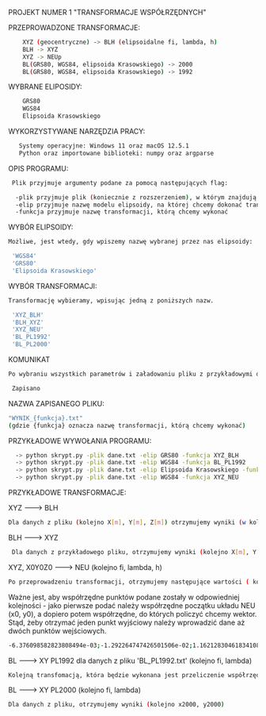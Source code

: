 PROJEKT NUMER 1 "TRANSFORMACJE WSPÓŁRZĘDNYCH"

PRZEPROWADZONE TRANSFORMACJE:
```sh
    XYZ (geocentryczne) -> BLH (elipsoidalne fi, lambda, h)
    BLH -> XYZ
    XYZ -> NEUp
    BL(GRS80, WGS84, elipsoida Krasowskiego) -> 2000
    BL(GRS80, WGS84, elipsoida Krasowskiego) -> 1992
```
 WYBRANE ELIPOSIDY:
 ```sh
     GRS80
     WGS84
     Elipsoida Krasowskiego
 ```
 WYKORZYSTYWANE NARZĘDZIA PRACY:
 ```sh
    Systemy operacyjne: Windows 11 oraz macOS 12.5.1
    Python oraz importowane biblioteki: numpy oraz argparse
```

OPIS PROGRAMU:
```sh
 Plik przyjmuje argumenty podane za pomocą następujących flag:
 ```

 ```sh
   -plik przyjmuje plik (koniecznie z rozszerzeniem), w którym znajdują się dane potrzebne do wykonania transformacji
   -elip przyjmuje nazwę modelu elipsoidy, na której chcemy dokonać transformacji
   -funkcja przyjmuje nazwę transformacji, którą chcemy wykonać
  ```
  
  WYBÓR ELIPSOIDY:
  ```sh
  Możliwe, jest wtedy, gdy wpiszemy nazwę wybranej przez nas elipsoidy:
  ```
  ```sh
   'WGS84'
   'GRS80'
   'Elipsoida Krasowskiego'
  ```
  
  WYBÓR TRANSFORMACJI:
  ```sh
  Transformację wybieramy, wpisując jedną z poniższych nazw.
  ```
  ```sh
   'XYZ_BLH'
   'BLH_XYZ'
   'XYZ_NEU'
   'BL_PL1992'
   'BL_PL2000'
  ```
  KOMUNIKAT
  ```sh
  Po wybraniu wszystkich parametrów i załadowaniu pliku z przykładowymi danymi, utworzy się plik z wynikami obliczeń w formacie txt.
```
  ```sh
   Zapisano
  ```
 NAZWA ZAPISANEGO PLIKU:
  ```sh
  "WYNIK_{funkcja}.txt"
  (gdzie {funkcja} oznacza nazwę transformacji, którą chcemy wykonać)
  ```
  
  PRZYKŁADOWE WYWOŁANIA PROGRAMU:
  ```sh
    -> python skrypt.py -plik dane.txt -elip GRS80 -funkcja XYZ_BLH
    -> python skrypt.py -plik dane.txt -elip WGS84 -funkcja BL_PL1992
    -> python skrypt.py -plik dane.txt -elip Elipsoida Krasowskiego -funkcja BL_XYZ
    -> python skrypt.py -plik dane.txt -elip WGS84 -funkcja XYZ_NEU
  ```
  
  
  PRZYKŁADOWE TRANSFORMACJE:
  
  XYZ ---> BLH
  ```sh
  Dla danych z pliku (kolejno X[m], Y[m], Z[m]) otrzymujemy wyniki (w kolejnych linijkach fi1, l1, h1, fi2, l2, h2, ...)
  ```

  
  BLH ---> XYZ
 ```sh
  Dla danych z przykładowego pliku, otrzymujemy wyniki (kolejno X[m], Y[m], Z[m])
  ```
  
  
  XYZ, X0Y0Z0 ---> NEU  (kolejno fi, lambda, h)
  ```sh
Po przeprowadzeniu transformacji, otrzymujemy następujące wartości ( kolejno : N, E, U)
```
Ważne jest, aby współrzędne punktów podane zostały w odpowiedniej kolejności - jako pierwsze podać należy współrzędne początku układu NEU (x0, y0), a dopiero potem współrzędne, do których policzyć chcemy wektor. Stąd, żeby otrzymać jeden punkt wyjściowy należy wprowadzić dane aż dwóch punktów wejściowych.
  ```sh
-6.376098582823808494e-03;-1.292264747426501506e-02;1.162128304618341088e-03
  ```
BL ---> XY PL1992 dla danych z pliku 'BL_PL1992.txt' (kolejno fi, lambda)
```sh
Kolejną transfomacją, która będzie wykonana jest przeliczenie współrzędnych geodezyjnech do układu współrzędnych 1992. Otrzymujemy wyniki (kolejno X92[m],Y92[m])
 ``` 
 
BL ---> XY PL2000 (kolejno fi, lambda)
```sh
Dla danych z pliku, otrzymujemy wyniki (kolejno x2000, y2000)
 ```
  

 
